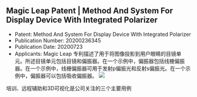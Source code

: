 
## Magic Leap Patent | Method And System For Display Device With Integrated Polarizer
* Patent: Method And System For Display Device With Integrated Polarizer 
* Publication Number: 20200236345
* Publication Date: 20200723
* Applicants: Magic Leap
专利描述了用于将图像投影到用户眼睛的目镜单元。所述目镜单元包括目镜和偏振器。在一个示例中，偏振器包括线栅偏振器。在一个示例中，线栅偏振器可用于发射p偏振光和反射s偏振光。在一个示例中，偏振器可以包括吸收偏振器。
![](https://gitlab.com/picbed/bed/uploads/9952d3fc77ac1ec9dc0eb064ee0416a4/magicileap.png)



培训、远程辅助和3D可视化是公司关注的三个主要用例